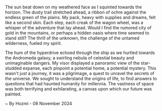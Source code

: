 
The sun beat down on my weathered face as I squinted towards the horizon. The dusty trail stretched ahead, a ribbon of ochre against the endless green of the plains. My pack, heavy with supplies and dreams, felt like a second skin. Each step, each creak of the wagon wheel, was a whisper of the adventure that lay ahead.  Would I find the rumored city of gold in the mountains, or perhaps a hidden oasis where time seemed to stand still? The thrill of the unknown, the challenge of the untamed wilderness, fueled my spirit. 

The hum of the hyperdrive echoed through the ship as we hurtled towards the Andromeda galaxy, a swirling nebula of celestial beauty and unimaginable dangers. My visor displayed a panoramic view of the star-studded expanse, each pinpoint a potential home, a potential mystery.  This wasn't just a journey, it was a pilgrimage, a quest to unravel the secrets of the universe.  We sought to understand the origins of life, to find answers to questions that had haunted humanity for millennia.  The vastness of space was both terrifying and exhilarating, a canvas upon which our future was painted. 

~ By Hozmi - 08 November 2024
